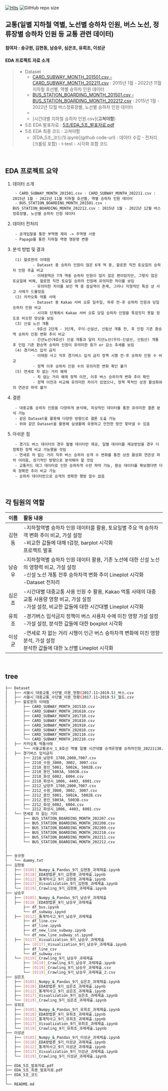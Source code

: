 [![Hits](https://hits.seeyoufarm.com/api/count/incr/badge.svg?url=https%3A%2F%2Fgithub.com%2FDataScience-Lab-Yonsei%2F9th_EDA%2Ftree%2Fmain%2F5%25EC%25A1%25B0%2Fhit-counter&count_bg=%2379C83D&title_bg=%23555555&icon=&icon_color=%23E7E7E7&title=hits&edge_flat=false)](https://hits.seeyoufarm.com)
![GitHub repo size](https://img.shields.io/github/repo-size/DataScience-Lab-Yonsei/9th_EDA)



## 교통(일별 지하철 역별, 노선별 승하차 인원, 버스 노선, 정류장별 승하차 인원 등 교통 관련 데이터)
#### 참여자 : 송규원, 김현동, 남승우, 심은조, 유희조, 이성균
#### EDA 프로젝트 자료 소개
> * Dataset
>   * [CARD_SUBWAY_MONTH_201501.csv - CARD_SUBWAY_MONTH_202211.csv](https://data.seoul.go.kr/dataList/OA-12914/S/1/datasetView.do) : 2015년 1월 - 2022년 11월 지하철 호선별, 역별 승하차 인원 데이터
>   * [BUS_STATION_BOARDING_MONTH_201501.csv - BUS_STATION_BOARDING_MONTH_202212.csv](https://data.seoul.go.kr/dataList/OA-12912/S/1/datasetView.do) : 2015년 1월 - 2022년 12월 버스정류장별, 노선별 승하차 인원 데이터
>   *
>   * [시간대별 지하철 승하차 인원.csv](<strong>고쳐야함</strong>)
> * 5조 EDA 발표자료 : [5조/EDA_5조_발표자료.pdf](https://github.com/DataScience-Lab-Yonsei/9th_EDA/blob/main/5%E1%84%8C%E1%85%A9/EDA_5%EC%A1%B0_%EB%B0%9C%ED%91%9C%EC%9E%90%EB%A3%8C.pdf)
> * 5조 EDA 최종 코드 : 고쳐야함
>   * [EDA_5조_코드(1).ipynb](github code-url) : 데이터 수집 - 전처리(크롤링 포함) - t-test - 시각화 포함 코드
<br>



## EDA 프로젝트 요약

1. 데이터 소개

        - CARD_SUBWAY_MONTH_201501.csv - CARD_SUBWAY_MONTH_202211.csv : 2015년 1월 - 2022년 11월 지하철 호선별, 역별 승하차 인원 데이터
        - BUS_STATION_BOARDING_MONTH_201501.csv - BUS_STATION_BOARDING_MONTH_202212.csv : 2015년 1월 - 2022년 12월 버스정류장별, 노선별 승하차 인원 데이터
   
2. 데이터 전처리

        - 공개입찰을 통한 부역명 제외 -> 주역명 사용
        - Papago를 통한 지하철 역명 영문명 변환
 
3. 분석 방법 및 결과
    
        (1) 할로윈의 이태원
                - Dataset 중 승하차 인원이 많은 6개 역 중, 할로윈 직전 토요일의 승하차 인원 추출 비교
                - 이태원역은 7개 역중 승하차 인원이 많지 않은 편이었지만, 그렇지 않은 토요일에 비해, 할로윈 직전 토요일 승하차 인원에 유의미한 차이를 보임
                - 유의미한 차이를 보인 역 중 잠실역이 존재, 그러나 지형적인 특성 상 사고 사례가 드물었음
        (2) 카카오톡 먹통 사태
                - Dataset 중 Kakao 서버 오류 일주일, 하루 전-후 승하차 인원과 당일 승하차 인원 비교
                - 시각화 단계에서 Kakao 서버 오류 당일 승하차 인원을 특징짓지 못할 정도로 비슷한 양상을 보임
        (3) 신설 노선 개통
                - 9호선 2단계 - 3단계, 우이-신설선, 신림선 개통 전, 후 인접 기존 환승역 승하차 인원 변화 추이 비교
                - 간선노선(9호선) 신설 개통과 달리 지선노선(우이-신설선, 신림선) 개통 후 인접 기존 환승역 승하차 인원이 유의미한 증가 or 감소 추세를 보임
        (4) 경기버스 입석 금지
                - 이태원 사고 직후 경기버스 입석 금지 정책 시행 전-후 승하차 인원 수 비교
                - 정책 이후 승하차 인원 수의 유의미한 변화 확인 불가
        (5) 연세로 차 없는 거리 해제
                - 차 없는 거리 해제 정책 이전, 이후 버스 승하차객 변화 추이 확인
                - 정책 이전과 비교해 유의미한 차이가 있었으나, 정책 목적인 상권 활성화와의 연관성 파악 불가
    
4. 결론

        - 대중교통 승하차 인원을 다양하게 분석해, 피상적인 데이터를 통한 유의미한 결론 분석 가능
        - 같은 Dataset을 활용해 다양한 방향으로 결론 도출 가능
        - 위와 같은 Dataset을 활용해 실생활에 유용하고 안전한 방안 찾아낼 수 있음
    
5. 아쉬운 점
    
        - 경기도 버스 데이터의 경우 월별 데이터만 제공, 일별 데이터를 제공받았을 경우 더 정확한 정책 비교 가능했을 것임
        - 연세로 차 없는 거리 직후 버스 승하차 승객 수 변화를 통한 상권 활성화 연관성 파악 어려움, 장기적인 방향으로 분석해야 할 것임
        - 교통카드 태그 데이터로 인한 승하차객 수만 파악 가능, 환승 데이터를 확보했다면 더욱 정확한 추이 비교 가능 
        - 승하차 데이터만으로 승객의 정확한 행방 알수 없음 

<br>



 ## 각 팀원의 역할
 
|이름|활동 내용| 
|:---:|:---| 
|김현동| -지하철역별 승하차 인원 데이터를 활용, 토요일별 주요 역 승하차객 변화 추이 비교, 가설 설정<br> -비교한 값들에 대해 t검정, barplot 시각화<br>프로젝트 발표| 
|남승우| -지하철역별 승하차 인원 데이터 활용, 기존 노선에 대한 신설 노선의 영향력 비교, 가설 설정<br> -신설 노선 개통 전후 승하차객 변화 추이 Lineplot 시각화<br> -Dataset 전처리|
|심은조| -시간대별 대중교통 사용 인원 수 활용, Kakao 먹통 사태의 대중교통 사용량 영향 비교, 가설 설정<br> -가설 설정, 비교한 값들에 대한 시간대별 Lineplot 시각화| 
|유희조| -경기버스 입석금지 정책이 버스 사용자 수에 미친 영향 가설 설정<br> -가설 설정, 분석한 값들에 대한 boxplot 시각화| 
|이성균| -연세로 차 없는 거리 시행이 인근 버스 승하차객 변화에 미친 영향 분석, 가설 설정<br>분석한 값들에 대한 노선별 Lineplot 시각화| 
<br/>



## tree 
```bash
├── Dataset
│   ├── 서울시_대중교통_수단별_이용_현황(2017.11~2019.5)_버스.csv
│   ├── 서울시_대중교통_수단별_이용_현황(2017.11~2019.5)_철도.csv
│   ├── 할로윈의 이태원
│       ├── CARD_SUBWAY_MONTH_201510.csv
│       ├── CARD_SUBWAY_MONTH_201610.csv
│       ├── CARD_SUBWAY_MONTH_201710.csv
│       ├── CARD_SUBWAY_MONTH_201810.csv
│       ├── CARD_SUBWAY_MONTH_201910.csv
│       ├── CARD_SUBWAY_MONTH_202010.csv
│       ├── CARD_SUBWAY_MONTH_202110.csv
│       └── CARD_SUBWAY_MONTH_202210.csv
│   ├── 카카오톡 먹통사태
│       └── 서울교통공사_1_8호선 역별 일별 시간대별 승객유형별 승하차인원_20221130.csv
│   ├── 경기버스 입석금지
│       ├── 2210_남양주_1700,2000,7007.csv
│       ├── 2210_수원_3000, 3002, 3007.csv
│       ├── 2210_용인_5001, 5002A, 5002B.csv
│       ├── 2210_용인_5003A, 5003B.csv
│       ├── 2210_화성_6002, 6004.csv
│       ├── 2210_화성시_1006, 4403, 6001.csv
│       ├── 2212_남양주_1700,2000,7007.csv
│       ├── 2212_수원_3000, 3002, 3007.csv
│       ├── 2212_용인_5001, 5002A, 5002B.csv
│       ├── 2212_용인_5003A, 5003B.csv
│       ├── 2212_화성_6002, 6004.csv
│       └── 2212_화성시_1006, 4403, 6001.csv
│   └── 연세로 차 없는 거리
│       ├── BUS_STATION_BOARDING_MONTH_202207.csv
│       ├── BUS_STATION_BOARDING_MONTH_202208.csv
│       ├── BUS_STATION_BOARDING_MONTH_202209.csv
│       ├── BUS_STATION_BOARDING_MONTH_202210.csv
│       ├── BUS_STATION_BOARDING_MONTH_202211.csv
│       └── BUS_STATION_BOARDING_MONTH_202212.csv
│       
│
├── 송규원
│   └── dummy.txt
├── 김현동
│   ├── [0105]_Numpy_&_Pandas_9기_김현동_과제제출.ipynb
│   ├── [0110]_EDA방법론_9기_김현동_과제제출.ipynb
│   ├── [0112]_통계적사고_9기_김현동_과제제출.ipynb
│   ├── [0117]_Visualization_9기_김현동_과제제출.ipynb
│   └── [0119]_Crawling_9기_김현동_과제제출.ipynb
├── 남승우
│   ├── [0105]_Numpy_&_Pandas_9기_남승우_과제제출
│   ├── [0110_]EDA방법론_9기_남승우_과제제출
│       ├── df_bus.ipynb
│       └── df_subway.ipynd
│   ├── [0112]_통계적사고_9기_남승우_과제제출
│       ├── df_line.csv
│       ├── df_line.ipynb
│       ├── df_new_line_subway.ipynb
│       └── df_new_line_subway_st.ipynd
│   ├── [0117]_Visualization_9기_남승우_과제제출
│       ├── [0117]_Visualization_9기_남승우_과제제출.ipynb
│       ├── df_line_csv
│       └── df_subway.csv
│   └── [0119]_Crawling_9기_남승우_과제제출
│       ├── [0119]_Crawling_9기_남승우_과제제출.ipynb
│       ├── [0119]_Crawling_9기_남승우_과제제출.csv
│       └── [0119]_Crawling_9기_남승우_과제제출_2.csv
├── 심은조
│   ├── [0105]_Numpy_&_Pandas_9기_심은조_과제제출.ipynb
│   ├── [0110]_EDA방법론_9기_심은조_과제제출.ipynb
│   ├── [0112]_통계적사고_9기_심은조_과제제출.ipynb
│   ├── [0117]_Visualization_9기_심은조_과제제출.ipynb
│   └── [0119]_Crawling_9기_심은조_과제제출.ipynb
├── 유희조
│   ├── [0105]_Numpy_&_Pandas_9기_유희조_과제제출.ipynb
│   ├── [0110]_EDA방법론_9기_유희조_과제제출.ipynb
│   ├── [0112]_통계적사고_9기_유희조_과제제출.ipynb
│   ├── [0117]_Visualization_9기_유희조_과제제출.ipynb
│   └── [0119]_Crawling_9기_유희조_과제제출.ipynb
├── 이성균
│   ├── [0105]_Numpy_&_Pandas_9기_이성균_과제제출.ipynb
│   ├── [0110]_EDA방법론_9기_이성균_과제제출.ipynb
│   ├── [0112]_통계적사고_9기_이성균_과제제출.ipynb
│   ├── [0117]_Visualization_9기_이성균_과제제출.ipynb
│   └── [0119]_Crawling_9기_이성균_과제제출.ipynb
│
├── EDA_5조_발표자료.pdf
├── EDA_5조_최종_발표자료.pdf
├── EDA_5조_코드
│
└── README.md
``` 
